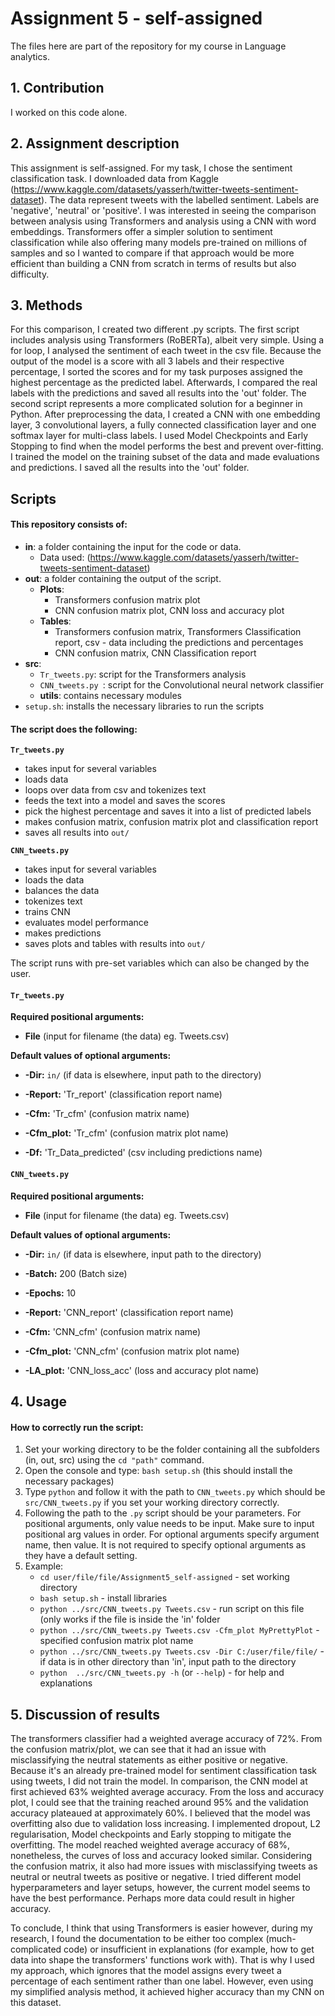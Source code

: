 # Assignment 5 - self-assigned
The files here are part of the repository for my course in Language analytics.

## 1. Contribution
I worked on this code alone. 

## 2. Assignment description
This assignment is self-assigned. For my task, I chose the sentiment classification task. I downloaded data from Kaggle (https://www.kaggle.com/datasets/yasserh/twitter-tweets-sentiment-dataset). The data represent tweets with the labelled sentiment. Labels are 'negative', 'neutral' or 'positive'. I was interested in seeing the comparison between analysis using Transformers and analysis using a CNN with word embeddings. Transformers offer a simpler solution to sentiment classification while also offering many models pre-trained on millions of samples and so I wanted to compare if that approach would be more efficient than building a CNN from scratch in terms of results but also difficulty.

## 3. Methods
For this comparison, I created two different .py scripts. The first script includes analysis using Transformers (RoBERTa), albeit very simple. Using a for loop, I analysed the sentiment of each tweet in the csv file. Because the output of the model is a score with all 3 labels and their respective percentage, I sorted the scores and for my task purposes assigned the highest percentage as the predicted label. Afterwards, I compared the real labels with the predictions and saved all results into the 'out' folder.
The second script represents a more complicated solution for a beginner in Python. After preprocessing the data, I created a CNN with one embedding layer, 3 convolutional layers, a fully connected classification layer and one softmax layer for multi-class labels. I used Model Checkpoints and Early Stopping to find when the model performs the best and prevent over-fitting. I trained the model on the training subset of the data and made evaluations and predictions. I saved all the results into the 'out' folder.

## Scripts
#### This repository consists of:
- **in**: a folder containing the input for the code or data. 
  - Data used: (https://www.kaggle.com/datasets/yasserh/twitter-tweets-sentiment-dataset)
- **out**: a folder containing the output of the script.
  - **Plots**: 
    - Transformers confusion matrix plot
    - CNN confusion matrix plot, CNN loss and accuracy plot
  - **Tables**:
    - Transformers confusion matrix, Transformers Classification report, csv - data including the predictions and percentages
    - CNN confusion matrix, CNN Classification report
- **src**:
  - `Tr_tweets.py`: script for the Transformers analysis
  - `CNN_tweets.py `: script for the Convolutional neural network classifier
  - **utils**: contains necessary modules
- `setup.sh`: installs the necessary libraries to run the scripts

#### The script does the following:
**`Tr_tweets.py`**
- takes input for several variables
- loads data
- loops over data from csv and tokenizes text
- feeds the text into a model and saves the scores
- pick the highest percentage and saves it into a list of predicted labels
- makes confusion matrix, confusion matrix plot and classification report
- saves all results into `out/`


**`CNN_tweets.py`**
- takes input for several variables
- loads the data
- balances the data
- tokenizes text
- trains CNN
- evaluates model performance
- makes predictions
- saves plots and tables with results into `out/`

The script runs with pre-set variables which can also be changed by the user. 

#### **`Tr_tweets.py`**

**Required positional arguments:**
- **File** (input for filename (the data) eg. Tweets.csv)

**Default values of optional arguments:**
- **-Dir:** `in/` (if data is elsewhere, input path to the directory)

- **-Report:** 'Tr_report' (classification report name)
- **-Cfm:** 'Tr_cfm' (confusion matrix name)
- **-Cfm_plot:** 'Tr_cfm' (confusion matrix plot name)
- **-Df:** 'Tr_Data_predicted' (csv including predictions name)

#### **`CNN_tweets.py`**

**Required positional arguments:**
- **File** (input for filename (the data) eg. Tweets.csv)

**Default values of optional arguments:**
- **-Dir:** `in/` (if data is elsewhere, input path to the directory)
- **-Batch:** 200 (Batch size)
- **-Epochs:** 10

- **-Report:** 'CNN_report' (classification report name)
- **-Cfm:** 'CNN_cfm' (confusion matrix name)
- **-Cfm_plot:** 'CNN_cfm' (confusion matrix plot name)
- **-LA_plot:** 'CNN_loss_acc' (loss and accuracy plot name)

## 4. Usage
#### How to correctly run the script:
1. Set your working directory to be the folder containing all the subfolders (in, out, src) using the `cd "path"` command.
2. Open the console and type: `bash setup.sh` (this should install the necessary packages)
3. Type `python` and follow it with the path to `CNN_tweets.py` which should be `src/CNN_tweets.py` if you set your working directory correctly.
4. Following the path to the `.py` script should be your parameters. For positional arguments, only value needs to be input. Make sure to input positional arg values in order. For optional arguments specify argument name, then value. It is not required to specify optional arguments as they have a default setting.  
5. Example: 
   - `cd user/file/file/Assignment5_self-assigned` - set working directory
   - `bash setup.sh` - install libraries
   - `python ../src/CNN_tweets.py Tweets.csv` - run script on this file (only works if the file is inside the 'in' folder
   - `python ../src/CNN_tweets.py Tweets.csv -Cfm_plot MyPrettyPlot` - specified confusion matrix plot name 
   - `python ../src/CNN_tweets.py Tweets.csv -Dir C:/user/file/file/` - if data is in other directory than 'in', input path to the directory
   - `python  ../src/CNN_tweets.py -h` (or `--help`) - for help and explanations

## 5. Discussion of results
The transformers classifier had a weighted average accuracy of 72%. From the confusion matrix/plot, we can see that it had an issue with misclassifying the neutral statements as either positive or negative. Because it's an already pre-trained model for sentiment classification task using tweets, I did not train the model. In comparison, the CNN model at first achieved 63% weighted average accuracy. From the loss and accuracy plot, I could see that the training reached around 95% and the validation accuracy plateaued at approximately 60%. I believed that the model was overfitting also due to validation loss increasing. I implemented dropout, L2 regularisation, Model checkpoints and Early stopping to mitigate the overfitting. The model reached weighted average accuracy of 68%, nonetheless, the curves of loss and accuracy looked similar. 
Considering the confusion matrix, it also had more issues with misclassifying tweets as neutral or neutral tweets as positive or negative. I tried different model hyperparameters and layer setups, however, the current model seems to have the best performance. Perhaps more data could result in higher accuracy.

To conclude, I think that using Transformers is easier however, during my research, I found the documentation to be either too complex (much-complicated code) or insufficient in explanations (for example, how to get data into shape the transformers' functions work with). That is why I used my approach, which ignores that the model assigns every tweet a percentage of each sentiment rather than one label. However, even using my simplified analysis method, it achieved higher accuracy than my CNN on this dataset.



